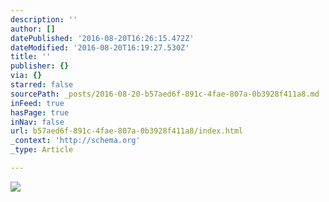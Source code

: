 ```yaml
---
description: ''
author: []
datePublished: '2016-08-20T16:26:15.472Z'
dateModified: '2016-08-20T16:19:27.530Z'
title: ''
publisher: {}
via: {}
starred: false
sourcePath: _posts/2016-08-20-b57aed6f-891c-4fae-807a-0b3928f411a8.md
inFeed: true
hasPage: true
inNav: false
url: b57aed6f-891c-4fae-807a-0b3928f411a8/index.html
_context: 'http://schema.org'
_type: Article

---
```

![](https://the-grid-user-content.s3-us-west-2.amazonaws.com/ca2d23d4-d360-4baa-91bd-f0297e311204.jpg)